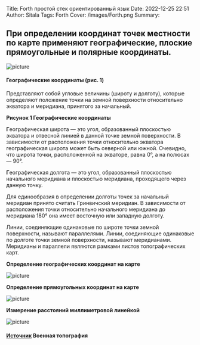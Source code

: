 Title: Forth простой стек ориентированный язык
Date: 2022-12-25 22:51
Author: Sitala
Tags: Forth
Cover: /images/Forth.png
Summary:

## При определении координат точек местности по карте применяют географические, плоские прямоугольные и полярные координаты.

![picture]({static}../images/army/coords.jpg)

#### Географические координаты (рис. 1) 
Представляют собой угловые величины (широту и долготу), которые определяют положение точки на земной поверхности 
относительно экватора и меридиана, принятого за начальный.

**Рисунок 1 Географические координаты**

**Г**еографическая широта — это угол, образованный плоскостью экватора и отвесной линией в данной точке земной поверхности. 
В зависимости от расположения точки относительно экватора географическая широта может быть северной или южной. 
Очевидно, что широта точки, расположенной на экваторе, равна 0°, а на полюсах — 90°.

**Г**еографическая долгота — это угол, образованный плоскостью начального меридиана и плоскостью меридиана, 
проходящего через данную точку.

Для единообразия в определении долготы точек за начальный меридиан принято считать Гринвичский меридиан. 
В зависимости от расположения точки относительно начального меридиана до меридиана 180° она имеет восточную или западную долготу.

Линии, соединяющие одинаковые по широте точки земной поверхности, называют параллелями. 
Линии, соединяющие одинаковые по долготе точки земной поверхности, называют меридианами. 
Меридианы и параллели являются рамками листов топографических карт.


**Определение географических координат на карте**

![picture]({static}../images/army/slide-7.jpg)

**Определение прямоугольных координат на карте**

![picture]({static}../images/army/slide-5.jpg)

**Измерение расстояний миллиметровой линейкой**

![picture]({static}../images/army/slide-10.jpg)


#### [Источник][1] Военная топография

[1]: https://openmap.com.ua/topografia/opredelenie_koordinat_tochek_po_karte/
